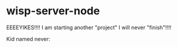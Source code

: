 # wisp-server-node

EEEEYIKES!!!! I am starting another "project" I will never "finish"!!!!

Kid named never: